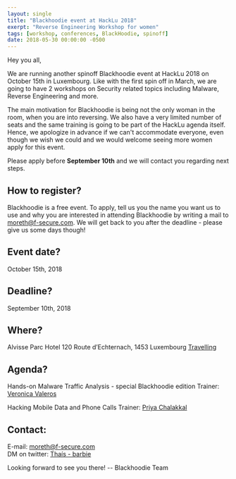 ```yaml
---
layout: single
title: "Blackhoodie event at HackLu 2018"
exerpt: "Reverse Engineering Workshop for women"
tags: [workshop, conferences, BlackHoodie, spinoff]
date: 2018-05-30 00:00:00 -0500
---
```


Hey you all,

We are running another spinoff Blackhoodie event at HackLu 2018 on October 15th in Luxembourg. Like with the first spin off in March, we are going to have 2 workshops on Security related topics including  Malware, Reverse Engineering and more.

The main motivation for Blackhoodie is being not the only woman in the room, when you are into reversing. We also have a very limited number of seats and the same training is going to be part of the HackLu agenda itself. Hence, we apologize in advance if we can't accommodate everyone, even though we wish we could and we would welcome seeing more women apply for this event.

Please apply before __September 10th__ and we will contact you regarding next steps.

How to register?
---------------------------

Blackhoodie is a free event.
To apply, tell us you the name you want us to use and why you are interested in attending Blackhoodie by writing a mail to [moreth@f-secure.com](mailto:moreth@f-secure.com).
We will get back to you after the deadline - please give us some days though!

Event date?
---------------------------
October 15th, 2018

Deadline?
---------------------------
September 10th, 2018

Where?
---------------------------
Alvisse Parc Hotel
120 Route d’Echternach, 1453
Luxembourg
[Travelling](https://2018.hack.lu/info/)

Agenda?
---------------------------
Hands-on Malware Traffic Analysis - special Blackhoodie edition
Trainer: [Veronica Valeros](https://twitter.com/verovaleros)

Hacking Mobile Data and Phone Calls
Trainer: [Priya Chalakkal](https://twitter.com/priyachalakkal)

Contact:
---------------------------
E-mail: [moreth@f-secure.com](mailto:moreth@f-secure.com)  
DM on twitter: [Thaís - barbie](https://twitter.com/barbieauglend)


Looking forward to see you there!
-- Blackhoodie Team
